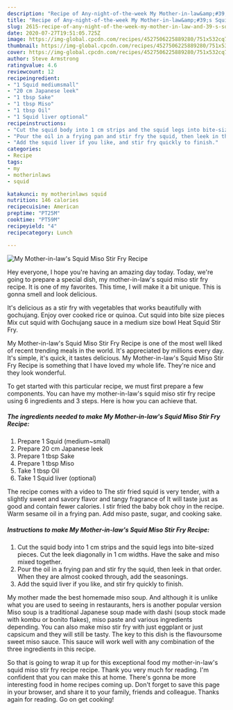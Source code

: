 ```yaml
---
description: "Recipe of Any-night-of-the-week My Mother-in-law&amp;#39;s Squid Miso Stir Fry Recipe"
title: "Recipe of Any-night-of-the-week My Mother-in-law&amp;#39;s Squid Miso Stir Fry Recipe"
slug: 2615-recipe-of-any-night-of-the-week-my-mother-in-law-and-39-s-squid-miso-stir-fry-recipe
date: 2020-07-27T19:51:05.725Z
image: https://img-global.cpcdn.com/recipes/4527506225889280/751x532cq70/my-mother-in-laws-squid-miso-stir-fry-recipe-recipe-main-photo.jpg
thumbnail: https://img-global.cpcdn.com/recipes/4527506225889280/751x532cq70/my-mother-in-laws-squid-miso-stir-fry-recipe-recipe-main-photo.jpg
cover: https://img-global.cpcdn.com/recipes/4527506225889280/751x532cq70/my-mother-in-laws-squid-miso-stir-fry-recipe-recipe-main-photo.jpg
author: Steve Armstrong
ratingvalue: 4.6
reviewcount: 12
recipeingredient:
- "1 Squid mediumsmall"
- "20 cm Japanese leek"
- "1 tbsp Sake"
- "1 tbsp Miso"
- "1 tbsp Oil"
- "1 Squid liver optional"
recipeinstructions:
- "Cut the squid body into 1 cm strips and the squid legs into bite-sized pieces. Cut the leek diagonally in 1 cm widths. Have the sake and miso mixed together."
- "Pour the oil in a frying pan and stir fry the squid, then leek in that order.  When they are almost cooked through, add the seasonings."
- "Add the squid liver if you like, and stir fry quickly to finish."
categories:
- Recipe
tags:
- my
- motherinlaws
- squid

katakunci: my motherinlaws squid 
nutrition: 146 calories
recipecuisine: American
preptime: "PT25M"
cooktime: "PT59M"
recipeyield: "4"
recipecategory: Lunch

---
```



![My Mother-in-law&#39;s Squid Miso Stir Fry Recipe](https://img-global.cpcdn.com/recipes/4527506225889280/751x532cq70/my-mother-in-laws-squid-miso-stir-fry-recipe-recipe-main-photo.jpg)

Hey everyone, I hope you're having an amazing day today. Today, we're going to prepare a special dish, my mother-in-law&#39;s squid miso stir fry recipe. It is one of my favorites. This time, I will make it a bit unique. This is gonna smell and look delicious.

It&#39;s delicious as a stir fry with vegetables that works beautifully with gochujang. Enjoy over cooked rice or quinoa. Cut squid into bite size pieces Mix cut squid with Gochujang sauce in a medium size bowl Heat Squid Stir Fry.

My Mother-in-law&#39;s Squid Miso Stir Fry Recipe is one of the most well liked of recent trending meals in the world. It's appreciated by millions every day. It's simple, it's quick, it tastes delicious. My Mother-in-law&#39;s Squid Miso Stir Fry Recipe is something that I have loved my whole life. They're nice and they look wonderful.


To get started with this particular recipe, we must first prepare a few components. You can have my mother-in-law&#39;s squid miso stir fry recipe using 6 ingredients and 3 steps. Here is how you can achieve that.

<!--inarticleads1-->

##### The ingredients needed to make My Mother-in-law&#39;s Squid Miso Stir Fry Recipe:

1. Prepare 1 Squid (medium~small)
1. Prepare 20 cm Japanese leek
1. Prepare 1 tbsp Sake
1. Prepare 1 tbsp Miso
1. Take 1 tbsp Oil
1. Take 1 Squid liver (optional)


The recipe comes with a video to The stir fried squid is very tender, with a slightly sweet and savory flavor and tangy fragrance of It will taste just as good and contain fewer calories. I stir fried the baby bok choy in the recipe. Warm sesame oil in a frying pan. Add miso paste, sugar, and cooking sake. 

<!--inarticleads2-->

##### Instructions to make My Mother-in-law&#39;s Squid Miso Stir Fry Recipe:

1. Cut the squid body into 1 cm strips and the squid legs into bite-sized pieces. Cut the leek diagonally in 1 cm widths. Have the sake and miso mixed together.
1. Pour the oil in a frying pan and stir fry the squid, then leek in that order.  When they are almost cooked through, add the seasonings.
1. Add the squid liver if you like, and stir fry quickly to finish.


My mother made the best homemade miso soup. And although it is unlike what you are used to seeing in restaurants, hers is another popular version Miso soup is a traditional Japanese soup made with dashi (soup stock made with kombu or bonito flakes), miso paste and various ingredients depending. You can also make miso stir fry with just eggplant or just capsicum and they will still be tasty. The key to this dish is the flavoursome sweet miso sauce. This sauce will work well with any combination of the three ingredients in this recipe. 

So that is going to wrap it up for this exceptional food my mother-in-law&#39;s squid miso stir fry recipe recipe. Thank you very much for reading. I'm confident that you can make this at home. There's gonna be more interesting food in home recipes coming up. Don't forget to save this page in your browser, and share it to your family, friends and colleague. Thanks again for reading. Go on get cooking!
